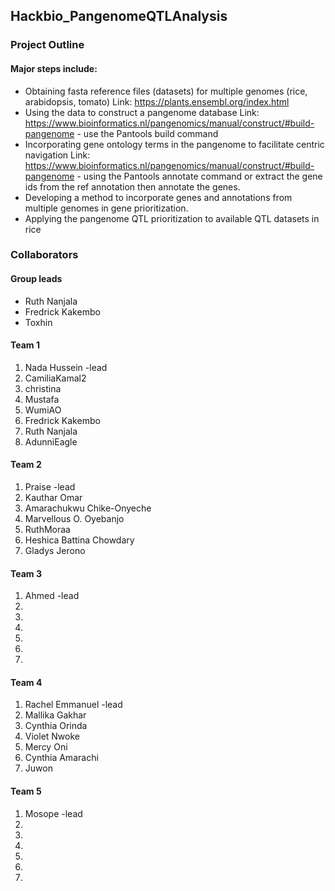 ## Hackbio_PangenomeQTLAnalysis
### Project Outline
#### **Major steps include:**
* Obtaining fasta reference files (datasets) for multiple genomes (rice, arabidopsis, tomato)
Link: https://plants.ensembl.org/index.html
* Using the data to construct a pangenome database
Link: https://www.bioinformatics.nl/pangenomics/manual/construct/#build-pangenome - use the Pantools build command
* Incorporating gene ontology terms in the pangenome to facilitate centric navigation
Link: https://www.bioinformatics.nl/pangenomics/manual/construct/#build-pangenome - using the Pantools annotate command or extract the gene ids from the ref annotation then annotate the genes.
* Developing a method to incorporate genes and annotations from multiple genomes in gene prioritization.
* Applying the pangenome QTL prioritization to available QTL datasets in rice

### Collaborators
#### Group leads
* Ruth Nanjala
* Fredrick Kakembo
* Toxhin

#### Team 1     
1. Nada Hussein -lead
2. CamiliaKamal2
3. christina
4. Mustafa
5. WumiAO
6. Fredrick Kakembo
7. Ruth Nanjala
8. AdunniEagle

#### Team 2
1. Praise -lead
2. Kauthar Omar
3. Amarachukwu Chike-Onyeche
4. Marvellous O. Oyebanjo
5. RuthMoraa
6. Heshica Battina Chowdary
7. Gladys Jerono

#### Team 3
1. Ahmed -lead
2.
3.
4.
5.
6.
7.

#### Team 4
1. Rachel Emmanuel -lead
2. Mallika Gakhar
3. Cynthia Orinda
4. Violet Nwoke
5. Mercy Oni
6. Cynthia Amarachi
7. Juwon

#### Team 5
1. Mosope -lead
2.
3.
4.
5.
6.
7.


